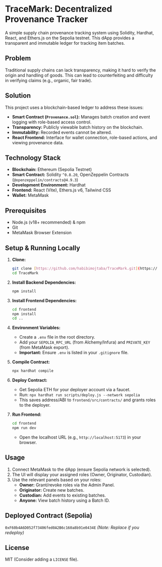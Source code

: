 # TraceMark: Decentralized Provenance Tracker

A simple supply chain provenance tracking system using Solidity, Hardhat, React, and Ethers.js on the Sepolia testnet. This dApp provides a transparent and immutable ledger for tracking item batches.

## Problem

Traditional supply chains can lack transparency, making it hard to verify the origin and handling of goods. This can lead to counterfeiting and difficulty in verifying claims (e.g., organic, fair trade).

## Solution

This project uses a blockchain-based ledger to address these issues:

* **Smart Contract (`Provenance.sol`):** Manages batch creation and event logging with role-based access control.
* **Transparency:** Publicly viewable batch history on the blockchain.
* **Immutability:** Recorded events cannot be altered.
* **React Frontend:** Interface for wallet connection, role-based actions, and viewing provenance data.

## Technology Stack

* **Blockchain:** Ethereum (Sepolia Testnet)
* **Smart Contract:** Solidity `^0.8.20`, OpenZeppelin Contracts (`@openzeppelin/contracts@4.9.3`)
* **Development Environment:** Hardhat
* **Frontend:** React (Vite), Ethers.js v6, Tailwind CSS
* **Wallet:** MetaMask

## Prerequisites

* Node.js (v18+ recommended) & npm
* Git
* MetaMask Browser Extension

## Setup & Running Locally

1.  **Clone:**
    ```bash
    git clone [https://github.com/habibimojtaba/TraceMark.git](https://github.com/habibimojtaba/TraceMark.git)
    cd TraceMark
    ```

2.  **Install Backend Dependencies:**
    ```bash
    npm install
    ```

3.  **Install Frontend Dependencies:**
    ```bash
    cd frontend
    npm install
    cd ..
    ```

4.  **Environment Variables:**
    * Create a `.env` file in the root directory.
    * Add your `SEPOLIA_RPC_URL` (from Alchemy/Infura) and `PRIVATE_KEY` (from MetaMask export).
    * **Important:** Ensure `.env` is listed in your `.gitignore` file.

5.  **Compile Contract:**
    ```bash
    npx hardhat compile
    ```

6.  **Deploy Contract:**
    * Get Sepolia ETH for your deployer account via a faucet.
    * Run: `npx hardhat run scripts/deploy.js --network sepolia`
    * This saves address/ABI to `frontend/src/contracts/` and grants roles to the deployer.

7.  **Run Frontend:**
    ```bash
    cd frontend
    npm run dev
    ```
    * Open the localhost URL (e.g., `http://localhost:5173`) in your browser.

## Usage

1.  Connect MetaMask to the dApp (ensure Sepolia network is selected).
2.  The UI will display your assigned roles (Owner, Originator, Custodian).
3.  Use the relevant panels based on your roles:
    * **Owner:** Grant/revoke roles via the Admin Panel.
    * **Originator:** Create new batches.
    * **Custodian:** Add events to existing batches.
    * **Anyone:** View batch history using a Batch ID.

## Deployed Contract (Sepolia)

`0xF60b4A6D052f73406fed0A2B6c160a8b91e0434E` *(Note: Replace if you redeploy)*

## License

MIT (Consider adding a `LICENSE` file).
